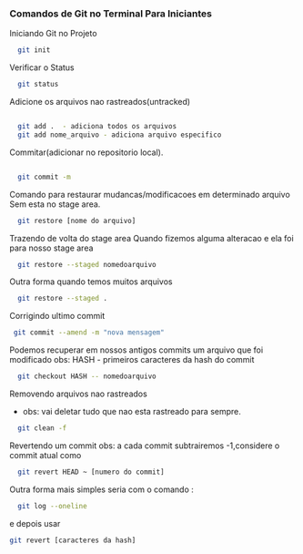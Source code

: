 ### Comandos de Git no Terminal Para Iniciantes

Iniciando Git no Projeto

```bash
  git init
```

Verificar o Status

```bash
  git status
```

Adicione os arquivos nao rastreados(untracked)

```bash

  git add .  - adiciona todos os arquivos 
  git add nome_arquivo - adiciona arquivo especifico

```

Commitar(adicionar no repositorio local).

```bash

  git commit -m 

```
Comando para restaurar mudancas/modificacoes em determinado arquivo
Sem esta no stage area.

```bash
  git restore [nome do arquivo]

```

Trazendo de volta do stage area
Quando fizemos alguma alteracao e ela foi para nosso stage area 

```bash
  git restore --staged nomedoarquivo
```

Outra forma quando temos muitos arquivos
```bash
  git restore --staged .
```
Corrigindo ultimo commit 

```bash
 git commit --amend -m "nova mensagem"  
```

Podemos recuperar em nossos antigos commits um arquivo que foi modificado 
obs: HASH - primeiros caracteres da hash do commit

```bash
  git checkout HASH -- nomedoarquivo
```
Removendo arquivos nao rastreados 
- obs: vai deletar tudo que nao esta rastreado para sempre.
```bash
  git clean -f 
```

Revertendo um commit
obs: a cada commit subtrairemos -1,considere o commit atual como
```bash
  git revert HEAD ~ [numero do commit]
```

Outra forma mais simples seria com o comando :

```bash 
  git log --oneline
```
 e depois usar 

 ```bash 
 git revert [caracteres da hash]

 ```
